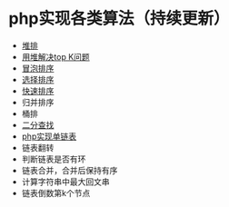 # php实现各类算法（持续更新）

* [堆排](https://github.com/3-Stone/php-algorithm/blob/master/%E5%A0%86%E6%8E%92.php)
* [用堆解决top K问题](https://github.com/3-Stone/php-algorithm/blob/master/%E5%A0%86%E8%A7%A3%E5%86%B3TopK.php)
* [冒泡排序](https://github.com/3-Stone/php-algorithm/blob/master/%E5%86%92%E6%B3%A1%E6%8E%92%E5%BA%8F.php)
* [选择排序](https://github.com/3-Stone/php-algorithm/blob/master/%E9%80%89%E6%8B%A9%E6%8E%92%E5%BA%8F.php)
* [快速排序](https://github.com/3-Stone/php-algorithm/blob/master/%E5%BF%AB%E9%80%9F%E6%8E%92%E5%BA%8F.php)
* 归并排序
* 桶排
* [二分查找](https://github.com/3-Stone/php-algorithm/blob/master/%E4%BA%8C%E5%88%86%E6%9F%A5%E6%89%BE)
* [php实现单链表](https://github.com/3-Stone/php-algorithm/blob/master/php%E5%AE%9E%E7%8E%B0%E5%8D%95%E9%93%BE%E8%A1%A8.php)
* 链表翻转
* 判断链表是否有环
* 链表合并，合并后保持有序
* 计算字符串中最大回文串
* 链表倒数第k个节点